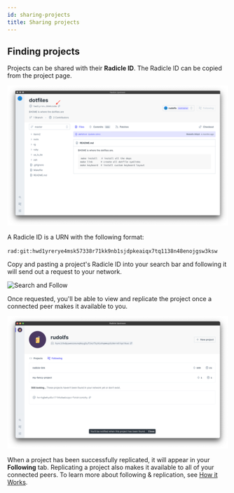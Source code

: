 ```yaml
---
id: sharing-projects
title: Sharing projects
---
```


## Finding projects

Projects can be shared with their **Radicle ID**. The Radicle ID can be copied
from the project page.

![Radicle ID][ri]

A Radicle ID is a URN with the following format:

`rad:git:hwd1yrerye4msk57338r71kk9nb1sjdpkeaiqx7tq1138n48enojgsw3ksw`

Copy and pasting a project's Radicle ID into your search bar and following it
will send out a request to your network. 

![Search and Follow][sf]

Once requested, you'll be able to view and replicate the project once a
connected peer makes it available to you. 

![Still Looking][sl]

When a project has been successfully replicated, it will appear in your
**Following** tab. Replicating a project also makes it available
to all of your connected peers. To learn more about following & replication, see 
[How it Works][un].

[fa]: understanding-radicle/faq.md
[ma]: understanding-radicle/glossary.md/#maintainer
[pr]: understanding-radicle/glossary.md/#project
[un]: understanding-radicle/how-it-works.md/#replication-model

[ri]: /img/radicle-id.png
[sf]: /img/search-and-follow.png
[sl]: /img/still-looking.png